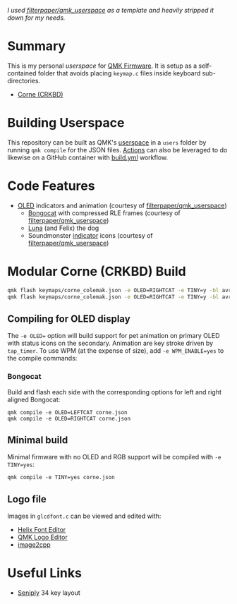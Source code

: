 _I used [filterpaper/qmk_userspace](https://github.com/filterpaper/qmk_userspace) as a template and heavily stripped it down for my needs._

# Summary
This is my personal *userspace* for [QMK Firmware](https://github.com/qmk/qmk_firmware). It is setup as a self-contained folder that avoids placing `keymap.c` files inside keyboard sub-directories.


* [Corne (CRKBD)](https://github.com/qmk/qmk_firmware/tree/master/keyboards/crkbd/rev1)

# Building Userspace
This repository can be built as QMK's [userspace](https://docs.qmk.fm/#/feature_userspace) in a `users` folder by running `qmk compile` for the JSON files. [Actions](https://docs.github.com/en/actions) can also be leveraged to do likewise on a GitHub container with [build.yml](.github/workflows/build.yml) workflow.

# Code Features
* [OLED](oled/) indicators and animation (courtesy of [filterpaper/qmk_userspace](https://github.com/filterpaper/qmk_userspace))
  * [Bongocat](oled/oled-bongocat.c) with compressed RLE frames (courtesy of [filterpaper/qmk_userspace](https://github.com/filterpaper/qmk_userspace))
  * [Luna](oled/oled-luna.c) (and Felix) the dog
  * Soundmonster [indicator](oled/oled-icons.c) icons (courtesy of [filterpaper/qmk_userspace](https://github.com/filterpaper/qmk_userspace))

# Modular Corne (CRKBD) Build
```sh
qmk flash keymaps/corne_colemak.json -e OLED=RIGHTCAT -e TINY=y -bl avrdude-split-left
qmk flash keymaps/corne_colemak.json -e OLED=RIGHTCAT -e TINY=y -bl avrdude-split-right
```

## Compiling for OLED display
The `-e OLED=` option will build support for pet animation on primary OLED with status icons on the secondary. Animation are key stroke driven by `tap_timer`. To use WPM (at the expense of size), add `-e WPM_ENABLE=yes` to the compile commands:
### Bongocat
Build and flash each side with the corresponding options for left and right aligned Bongocat:
```
qmk compile -e OLED=LEFTCAT corne.json
qmk compile -e OLED=RIGHTCAT corne.json
```

## Minimal build
Minimal firmware with no OLED and RGB support will be compiled with `-e TINY=yes`:
```
qmk compile -e TINY=yes corne.json
```

## Logo file
Images in `glcdfont.c` can be viewed and edited with:
* [Helix Font Editor](https://helixfonteditor.netlify.app/)
* [QMK Logo Editor](https://joric.github.io/qle/)
* [image2cpp](https://javl.github.io/image2cpp/)


# Useful Links
* [Seniply](https://stevep99.github.io/seniply/) 34 key layout

